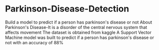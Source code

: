 # Parkinson-Disease-Detection
Build a model to predict if a person has parkinson's disease or not
About Parkinson's Disease-It is a disorder of the central nervous system that affects movement
The dataset is obtained from kaggle
A Support Vector Machine model was built to predict if a person has parkinson's disease or not with an accuracy of 88%

